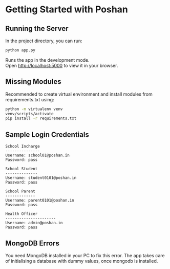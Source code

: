 # Getting Started with Poshan

## Running the Server

In the project directory, you can run:

```bash
python app.py
```

Runs the app in the development mode.\
Open <http://localhost:5000> to view it in your browser.

## Missing Modules

Recommended to create virtual environment and install modules from requirements.txt using:

```bash
python -m virtualenv venv
venv/scripts/activate
pip install -r requirements.txt
```

## Sample Login Credentials

```text
School Incharge
---------------
Username: school01@poshan.in
Password: pass 
```

```text
School Student
--------------
Username: student0101@poshan.in
Password: pass
```

```text
School Parent
-------------
Username: parent0101@poshan.in
Password: pass 
```

```text
Health Officer
----------------------
Username: admin@poshan.in
Password: pass
```

## MongoDB Errors

You need MongoDB installed in your PC to fix this error. The app takes care of initialising a database with dummy values, once mongodb is installed.
